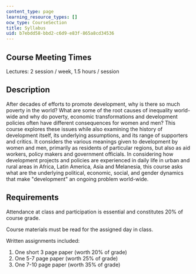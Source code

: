 ```yaml
---
content_type: page
learning_resource_types: []
ocw_type: CourseSection
title: Syllabus
uid: b7ebdd58-bbd2-c6d9-e83f-865a8cd34536
---
```


Course Meeting Times
--------------------

Lectures: 2 session / week, 1.5 hours / session

Description
-----------

After decades of efforts to promote development, why is there so much poverty in the world? What are some of the root causes of inequality world-wide and why do poverty, economic transformations and development policies often have different consequences for women and men? This course explores these issues while also examining the history of development itself, its underlying assumptions, and its range of supporters and critics. It considers the various meanings given to development by women and men, primarily as residents of particular regions, but also as aid workers, policy makers and government officials. In considering how development projects and policies are experienced in daily life in urban and rural areas in Africa, Latin America, Asia and Melanesia, this course asks what are the underlying political, economic, social, and gender dynamics that make "development" an ongoing problem world-wide.

Requirements
------------

Attendance at class and participation is essential and constitutes 20% of course grade.

Course materials must be read for the assigned day in class.

Written assignments included:

1.  One short 3 page paper (worth 20% of grade)
2.  One 5-7 page paper (worth 25% of grade)
3.  One 7-10 page paper (worth 35% of grade)